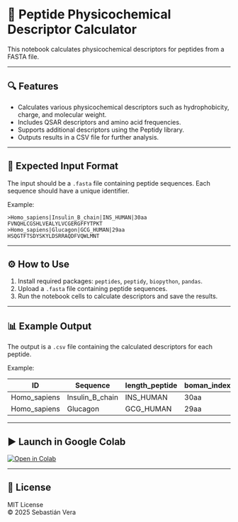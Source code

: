 # 🧬 Peptide Physicochemical Descriptor Calculator

This notebook calculates physicochemical descriptors for peptides from a FASTA file.

---

## 🔍 Features

- Calculates various physicochemical descriptors such as hydrophobicity, charge, and molecular weight.
- Includes QSAR descriptors and amino acid frequencies.
- Supports additional descriptors using the Peptidy library.
- Outputs results in a CSV file for further analysis.

---

## 📁 Expected Input Format

The input should be a `.fasta` file containing peptide sequences. Each sequence should have a unique identifier.

Example:

```
>Homo_sapiens|Insulin_B_chain|INS_HUMAN|30aa
FVNQHLCGSHLVEALYLVCGERGFFYTPKT
>Homo_sapiens|Glucagon|GCG_HUMAN|29aa
HSQGTFTSDYSKYLDSRRAQDFVQWLMNT
```

---

## ⚙️ How to Use

1. Install required packages: `peptides`, `peptidy`, `biopython`, `pandas`.
2. Upload a `.fasta` file containing peptide sequences.
3. Run the notebook cells to calculate descriptors and save the results.

---

## 📊 Example Output

The output is a `.csv` file containing the calculated descriptors for each peptide.

Example:

| ID                                   | Sequence                              | length_peptide | boman_index_peptides | hydrophobicity_index_peptides | charge_peptides | molecular_weight_peptides |
|-------------------------------------|--------------------------------------|----------------|-----------------------|-------------------------------|-----------------|---------------------------|
| Homo_sapiens|Insulin_B_chain|INS_HUMAN|30aa | FVNQHLCGSHLVEALYLVCGERGFFYTPKT       | 30             | 0.549                | 0.22                          | 0.057           | 3429.96                   |
| Homo_sapiens|Glucagon|GCG_HUMAN|29aa         | HSQGTFTSDYSKYLDSRRAQDFVQWLMNT        | 29             | 2.889                | -0.99                         | 0.088           | 3482.79                   |

---

## ▶️ Launch in Google Colab

[![Open in Colab](https://colab.research.google.com/assets/colab-badge.svg)](https://colab.research.google.com/github/verasand/peptides_descriptors_calculator/blob/main/descriptors_calculator.ipynb)

---

## 📄 License

MIT License  
© 2025 Sebastián Vera